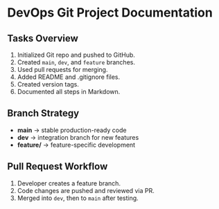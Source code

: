 # DevOps Git Project Documentation

## Tasks Overview
1. Initialized Git repo and pushed to GitHub.
2. Created `main`, `dev`, and `feature` branches.
3. Used pull requests for merging.
4. Added README and .gitignore files.
5. Created version tags.
6. Documented all steps in Markdown.

## Branch Strategy
- **main** → stable production-ready code  
- **dev** → integration branch for new features  
- **feature/** → feature-specific development  

## Pull Request Workflow
1. Developer creates a feature branch.
2. Code changes are pushed and reviewed via PR.
3. Merged into `dev`, then to `main` after testing.

